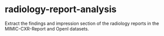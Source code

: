 # radiology-report-analysis
Extract the findings and impression section of the radiology reports in the MIMIC-CXR-Report and OpenI datasets.
